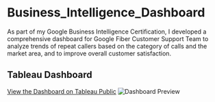 # Business_Intelligence_Dashboard
As part of my Google Business Intelligence Certification, I developed a comprehensive dashboard for Google Fiber Customer Support Team to analyze trends of repeat callers based on the category of calls and the market area, and to improve overall customer satisfaction.
## Tableau Dashboard

[View the Dashboard on Tableau Public](https://public.tableau.com/views/GoogleFiberDashboardexemplar_17311665737460/Dashboard1?:language=en-US&:sid=&:redirect=auth&:display_count=n&:origin=viz_share_link)
![Dashboard Preview](https://public.tableau.com/static/images/Go/GoogleFiberDashboardexemplar_17311665737460/Dashboard1/4_3.png)
